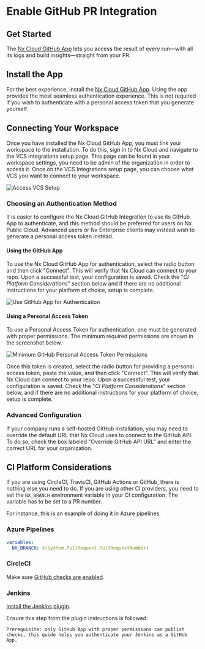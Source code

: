 # Enable GitHub PR Integration

## Get Started

The [Nx Cloud GitHub App](https://github.com/marketplace/official-nx-cloud-app) lets you access the result of every run—with all its logs and build insights—straight from your PR.

## Install the App

For the best experience, install the [Nx Cloud GitHub App](https://github.com/marketplace/official-nx-cloud-app). Using the app provides the most seamless authentication experience. This is not required if you wish to authenticate with a personal access token that you generate yourself.

## Connecting Your Workspace

Once you have installed the Nx Cloud GitHub App, you must link your workspace to the installation. To do this, sign in to Nx Cloud and navigate to the VCS Integrations setup page. This page can be found in your workspace settings, you need to be admin of the organization in order to access it.
Once on the VCS Integrations setup page, you can choose what VCS you want to connect to your workspace.

![Access VCS Setup](/nx-cloud/set-up/access-vcs-setup.webp)

### Choosing an Authentication Method

It is easier to configure the Nx Cloud GitHub Integration to use its GitHub App to authenticate, and this method should be preferred for users on Nx Public Cloud. Advanced users or Nx Enterprise clients may instead wish to generate a personal access token instead.

#### Using the GitHub App

To use the Nx Cloud GitHub App for authentication, select the radio button and then click "Connect".
This will verify that Nx Cloud can connect to your repo. Upon a successful test, your configuration is saved.
Check the "_CI Platform Considerations_" section below and if there are no additional instructions for your platform of choice, setup is complete.

![Use GitHub App for Authentication](/nx-cloud/set-up/use-github-app-auth.webp)

#### Using a Personal Access Token

To use a Personal Access Token for authentication, one must be generated with proper permissions. The minimum required permissions are shown in the screenshot below.

![Minimum GitHub Personal Access Token Permissions](/nx-cloud/set-up/minimal-github-access-token.webp)

Once this token is created, select the radio button for providing a personal access token, paste the value, and then click "Connect". This will verify that Nx Cloud can connect to your repo. Upon a successful test, your configuration is saved. Check the "_CI Platform Considerations_" section below, and if there are no additional instructions for your platform of choice, setup is complete.

### Advanced Configuration

If your company runs a self-hosted GitHub installation, you may need to override the default URL that Nx Cloud uses to connect to the GitHub API. To do so, check the box labeled "Override GitHub API URL" and enter the correct URL for your organization.

## CI Platform Considerations

If you are using CircleCI, TravisCI, GitHub Actions or GitHub, there is nothing else you need to do. If you are using other CI providers, you need to set the `NX_BRANCH` environment variable in your CI configuration. The variable has to be set to a PR number.

For instance, this is an example of doing it in Azure pipelines.

### Azure Pipelines

```yml
variables:
  NX_BRANCH: $(System.PullRequest.PullRequestNumber)
```

### CircleCI

Make sure [GitHub checks are enabled](https://circleci.com/docs/2.0/enable-checks/#to-enable-github-checks).

### Jenkins

[Install the Jenkins plugin](https://plugins.jenkins.io/github-checks/).

Ensure this step from the plugin instructions is followed:

    Prerequisite: only GitHub App with proper permissions can publish checks, this guide helps you authenticate your Jenkins as a GitHub App.

